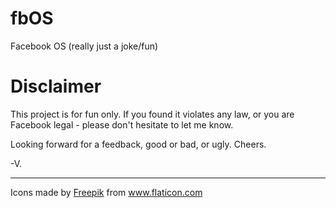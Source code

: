 # fbOS

Facebook OS (really just a joke/fun)

# Disclaimer

This project is for fun only. If you found it violates any law,
or you are Facebook legal - please don't hesitate to let me know.

Looking forward for a feedback, good or bad, or ugly. Cheers.

-V.

--------------------

Icons made by <a href="https://www.flaticon.com/authors/freepik" title="Freepik">Freepik</a> from <a href="https://www.flaticon.com/" title="Flaticon">www.flaticon.com</a>
